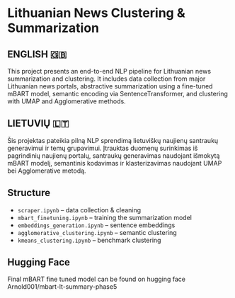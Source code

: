 # Lithuanian News Clustering & Summarization

## ENGLISH 🇬🇧

This project presents an end-to-end NLP pipeline for Lithuanian news summarization and clustering. It includes data collection from major Lithuanian news portals, abstractive summarization using a fine-tuned mBART model, semantic encoding via SentenceTransformer, and clustering with UMAP and Agglomerative methods.


## LIETUVIŲ 🇱🇹

Šis projektas pateikia pilną NLP sprendimą lietuviškų naujienų santraukų generavimui ir temų grupavimui. Įtrauktas duomenų surinkimas iš pagrindinių naujienų portalų, santraukų generavimas naudojant išmokytą mBART modelį, semantinis kodavimas ir klasterizavimas naudojant UMAP bei Agglomerative metodą.


## Structure

- `scraper.ipynb` – data collection & cleaning
- `mbart_finetuning.ipynb` – training the summarization model
- `embeddings_generation.ipynb` – sentence embeddings
- `agglomerative_clustering.ipynb` – semantic clustering
- `kmeans_clustering.ipynb` – benchmark clustering

## Hugging Face
Final mBART fine tuned model can be found on hugging face Arnold001/mbart-lt-summary-phase5

